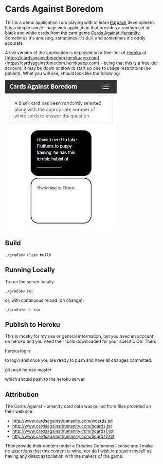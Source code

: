 # Cards Against Boredom

This is a demo application I am playing with to learn [Ratpack](http://ratpack.io) development. It is a simple single-
page web application that provides a random set of black and white cards from the card game 
[Cards Against Humanity](http://cardsagainsthumanity.com). Sometimes it's amusing, sometimes it's dull, and sometimes
it's oddly accurate.

A live version of the application is deployed on a free-tier of [Heroku](http://heroku.com) at 
[https://cardsagainstboredom.herokuapp.com](https://cardsagainstboredom.herokuapp.com) - being that this is a free-tier
account, it may be down or slow to start up due to usage restrictions (be patient). What you will see, should look like
the following:

![Screenshot](cards-screen.png "Screenshot")

## Build

    ./gradlew clean build
    
## Running Locally

To run the server locally:

    ./gradlew run
    
or, with continuous reload (on change):
    
    ./gradlew -t run
    
## Publish to Heroku

This is mostly for my use or general information, but you need an account on heroku and you need their tools downloaded
for your specific OS. Then:

   heroku login
   
to login and once you are ready to push and have all changes committed:
   
   git push heroku master
   
which should push to the heroku server.

## Attribution

The Cards Against Humanity card data was pulled from files provided on their web site:

* http://www.cardsagainsthumanity.com/wcards.txt 
* http://www.cardsagainsthumanity.com/bcards.txt 
* http://www.cardsagainsthumanity.com/bcards1.txt 
* http://www.cardsagainsthumanity.com/bcards2.txt

They provide their content under a Creative Commons license and I make no assertions that this content is mine, nor do 
I wish to present myself as having any direct association with the makers of the game. 
